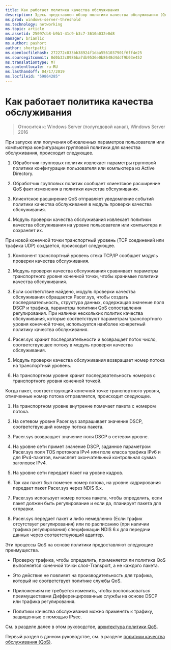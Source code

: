 ```yaml
---
title: Как работает политика качества обслуживания
description: Здесь представлен обзор политики качества обслуживания (QoS), которая позволяет использовать групповую политику для определения приоритетов пропускной способности сети трафик определенных приложений и служб в Windows Server 2016.
ms.prod: windows-server-threshold
ms.technology: networking
ms.topic: article
ms.assetid: 25097cb8-b9b1-41c9-b3c7-3610a032e0d8
manager: brianlic
ms.author: pashort
author: shortpatti
ms.openlocfilehash: 272272c833bb38924f1daa5561037901f6ff4e25
ms.sourcegitcommit: 0d0b32c8986ba7db9536e0b8648d4ddf9b03e452
ms.translationtype: MT
ms.contentlocale: ru-RU
ms.lasthandoff: 04/17/2019
ms.locfileid: "59864285"
---
```

# <a name="how-qos-policy-works"></a>Как работает политика качества обслуживания

>Относится к: Windows Server (полугодовой канал), Windows Server 2016

При запуске или получения обновленных параметров пользователя или компьютера конфигурации групповой политики для качества обслуживания, происходит следующее.

1. Обработчик групповых политик извлекает параметры групповой политики конфигурации пользователя или компьютера из Active Directory.

2. Обработчик групповых политик сообщает клиентское расширение QoS факт изменения в политики качества обслуживания.

3. Клиентское расширение QoS отправляет уведомление событий политики качества обслуживания в модуль проверки качества обслуживания.

4. Модуль проверки качества обслуживания извлекает политики качества обслуживания на уровне пользователя или компьютера и сохраняет их.

При новой конечной точки транспортный уровень \(TCP соединений или трафика UDP\) создается, происходит следующее.

1. Компонент транспортный уровень стека TCP/IP сообщает модуль проверки качества обслуживания.

2. Модуль проверки качества обслуживания сравнивает параметры транспортного уровня конечной точки, чтобы хранимые политики качества обслуживания.

3. Если соответствие найдено, модуль проверки качества обслуживания обращается Pacer.sys, чтобы создать последовательность, структура данных, содержащая значение поля DSCP и трафика, параметры политики QoS сопоставления регулирования. При наличии нескольких политик качества обслуживания, которые соответствуют параметрам транспортного уровня конечной точки, используется наиболее конкретный политику качества обслуживания.

4. Pacer.sys хранит последовательности и возвращает поток число, соответствующее потоку в модуль проверки качества обслуживания.

5. Модуль проверки качества обслуживания возвращает номер потока на транспортный уровень.

6. На транспортном уровне хранит последовательность номеров с транспортного уровня конечной точкой.

Когда пакет, соответствующий конечной точке транспортного уровня, отмеченные номер потока отправляется, происходит следующее.

1. На транспортном уровне внутренне помечает пакета с номером потока.

2. На сетевом уровне Pacer.sys запрашивает значение DSCP, соответствующий номеру потока пакета.

3. Pacer.sys возвращает значение поля DSCP в сетевом уровне.

4. На уровне сети примет значение DSCP, заданное параметром Pacer.sys поля TOS протокола IPv4 или поле класса трафика IPv6 и для IPv4-пакетов, вычисляет окончательный контрольная сумма заголовок IPv4.

5. На уровне сети передает пакет на уровне кадров.

6. Так как пакет был помечен номер потока, на уровне кадрирования передает пакет Pacer.sys через NDIS 6.x.

7. Pacer.sys использует номер потока пакета, чтобы определить, если пакет должен быть регулирование и если да, планирует пакета для отправки.

8. Pacer.sys передает пакет и либо немедленно \(Если трафик отсутствует регулирования\) или по расписанию \(при наличии трафика регулирования\) спецификации NDIS 6.x для передачи данных через соответствующий адаптер.

Эти процессы QoS на основе политики предоставляют следующие преимущества.

- Проверку трафика, чтобы определить, применяется ли политика QoS выполняется конечной точки слоя-Transport, а не каждого пакета.

- Это действие не повлияет на производительность для трафика, который не соответствует политике службы QoS.

- Приложениям не требуется изменить, чтобы воспользоваться преимуществами Дифференцированные службы на основе DSCP или трафика регулирования.

- Политики качества обслуживания можно применять к трафику, защищенные с помощью IPsec.

См. в разделе далее в этом руководстве, [архитектура политики QoS](qos-policy-architecture.md).

Первый раздел в данном руководстве, см. в разделе [политики качества обслуживания (QoS)](qos-policy-top.md).
